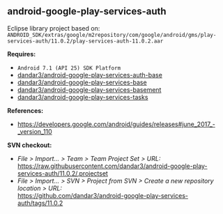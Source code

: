 ## android-google-play-services-auth

Eclipse library project based on:<br/>
`ANDROID_SDK/extras/google/m2repository/com/google/android/gms/play-services-auth/11.0.2/play-services-auth-11.0.2.aar`

**Requires:**
- `Android 7.1 (API 25) SDK Platform`
- [dandar3/android-google-play-services-auth-base](https://github.com/dandar3/android-google-play-services-auth-base/tree/11.0.2)
- [dandar3/android-google-play-services-base](https://github.com/dandar3/android-google-play-services-base/tree/11.0.2)
- [dandar3/android-google-play-services-basement](https://github.com/dandar3/android-google-play-services-basement/tree/11.0.2)
- [dandar3/android-google-play-services-tasks](https://github.com/dandar3/android-google-play-services-tasks/tree/11.0.2)

**References:**
- https://developers.google.com/android/guides/releases#june_2017_-_version_110

**SVN checkout:**
- _File > Import... > Team > Team Project Set > URL:_<br/>
  https://raw.githubusercontent.com/dandar3/android-google-play-services-auth/11.0.2/.projectset
- _File > Import... > SVN > Project from SVN > Create a new repository location > URL:_<br/> 
  https://github.com/dandar3/android-google-play-services-auth/tags/11.0.2
